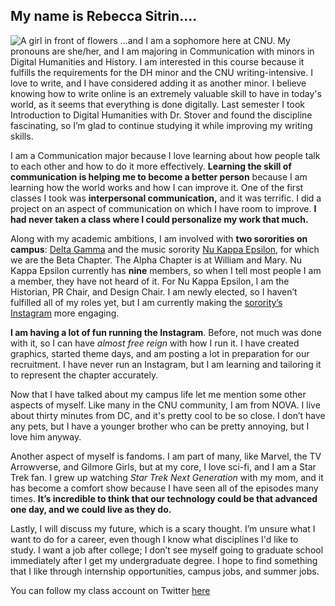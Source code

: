 ## My name is Rebecca Sitrin....
![A girl in front of flowers](https://Rebecca-S1.github.io/Rebecca-S/images/Profile.jpg)
...and I am a sophomore here at CNU. My pronouns are she/her, and I am majoring in Communication with minors in Digital Humanities and History. I am interested in this course because it fulfills the requirements for the DH minor and the CNU writing-intensive. I love to write, and I have considered adding it as another minor. I believe knowing how to write online is an extremely valuable skill to have in today's world, as it seems that everything is done digitally. Last semester I took Introduction to Digital Humanities with Dr. Stover and found the discipline fascinating, so I’m glad to continue studying it while improving my writing skills.

I am a Communication major because I love learning about how people talk to each other and how to do it more effectively. **Learning the skill of communication is helping me to become a better person** because I am learning how the world works and how I can improve it. One of the first classes I took was **interpersonal communication,** and it was terrific. I did a project on an aspect of communication on which I have room to improve. **I had never taken a class where I could personalize my work that much.**

Along with my academic ambitions, I am involved with **two sororities on campus**: [Delta Gamma](https://www.deltagamma.org/) and the music sorority [Nu Kappa Epsilon](http://nukappaepsilonmusicsorority.blogs.wm.edu/), for which we are the Beta Chapter. The Alpha Chapter is at William and Mary. Nu Kappa Epsilon currently has **nine** members, so when I tell most people I am a member, they have not heard of it. For Nu Kappa Epsilon, I am the Historian, PR Chair, and Design Chair. I am newly elected, so I haven’t fulfilled all of my roles yet, but I am currently making the [sorority’s Instagram](https://www.instagram.com/) more engaging.

**I am having a lot of fun running the Instagram**. Before, not much was done with it, so I can have *almost free reign* with how I run it. I have created graphics, started theme days, and am posting a lot in preparation for our recruitment. I have never run an Instagram, but I am learning and tailoring it to represent the chapter accurately. 

Now that I have talked about my campus life let me mention some other aspects of myself. Like many in the CNU community, I am from NOVA. I live about thirty minutes from DC, and it's pretty cool to be so close. I don’t have any pets, but I have a younger brother who can be pretty annoying, but I love him anyway. 

Another aspect of myself is fandoms. I am part of many, like Marvel, the TV Arrowverse, and Gilmore Girls, but at my core, I love sci-fi, and I am a Star Trek fan. I grew up watching *Star Trek Next Generation* with my mom, and it has become a comfort show because I have seen all of the episodes many times. **It’s incredible to think that our technology could be that advanced one day, and we could live as they do.**

Lastly, I will discuss my future, which is a scary thought. I’m unsure what I want to do for a career, even though I know what disciplines I'd like to study. I want a job after college; I don’t see myself going to graduate school immediately after I get my undergraduate degree. I hope to find something that I like through internship opportunities, campus jobs, and summer jobs. 

You can follow my class account on Twitter [here](https://twitter.com/RMS_NOVA)

